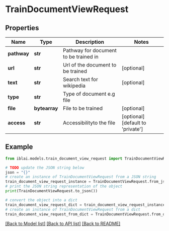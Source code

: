 # TrainDocumentViewRequest


## Properties

Name | Type | Description | Notes
------------ | ------------- | ------------- | -------------
**pathway** | **str** | Pathway for document to be trained in | 
**url** | **str** | Url of the document to be trained | [optional] 
**text** | **str** | Search text for wikipedia | [optional] 
**type** | **str** | Type of document e.g file | 
**file** | **bytearray** | File to be trained | [optional] 
**access** | **str** | Accessibilityto the file | [optional] [default to 'private']

## Example

```python
from iblai.models.train_document_view_request import TrainDocumentViewRequest

# TODO update the JSON string below
json = "{}"
# create an instance of TrainDocumentViewRequest from a JSON string
train_document_view_request_instance = TrainDocumentViewRequest.from_json(json)
# print the JSON string representation of the object
print(TrainDocumentViewRequest.to_json())

# convert the object into a dict
train_document_view_request_dict = train_document_view_request_instance.to_dict()
# create an instance of TrainDocumentViewRequest from a dict
train_document_view_request_from_dict = TrainDocumentViewRequest.from_dict(train_document_view_request_dict)
```
[[Back to Model list]](../README.md#documentation-for-models) [[Back to API list]](../README.md#documentation-for-api-endpoints) [[Back to README]](../README.md)


